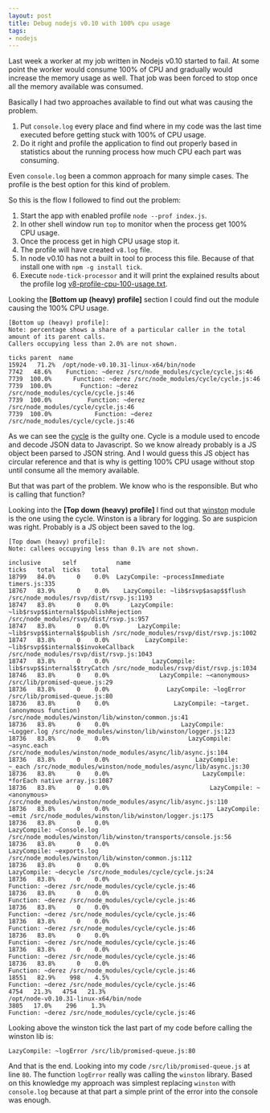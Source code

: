 ```yaml
---
layout: post
title: Debug nodejs v0.10 with 100% cpu usage
tags:
- nodejs
---
```


Last week a worker at my job written in Nodejs v0.10 started to fail. At some point the worker would consume 100% of CPU and gradually would increase the memory usage as well. That job was been forced to stop once all the memory available was consumed.

Basically I had two approaches available to find out what was causing the problem.

1. Put `console.log` every place and find where in my code was the last time executed before getting stuck with 100% of CPU usage.
1. Do it right and profile the application to find out properly based in statistics about the running process how much CPU each part was consuming.

Even `console.log` been a common approach for many simple cases. The profile is the best option for this kind of problem.

So this is the flow I followed to find out the problem:

1. Start the app with enabled profile `node --prof index.js`.
1. In other shell window run `top` to monitor when the process get 100% CPU usage.
1. Once the process get in high CPU usage stop it.
1. The profile will have created `v8.log` file.
1. In node v0.10 has not a built in tool to process this file. Because of that install one with `npm -g install tick`.
1. Execute `node-tick-processor` and it will print the explained results about the profile log [v8-profile-cpu-100-usage.txt](https://gist.github.com/maxcnunes/66bb591c1f62f922254597353cd757b3).

Looking the **[Bottom up (heavy) profile]** section I could find out the module causing the 100% CPU usage.

```
[Bottom up (heavy) profile]:
Note: percentage shows a share of a particular caller in the total
amount of its parent calls.
Callers occupying less than 2.0% are not shown.

ticks parent  name
15924   71.2%  /opt/node-v0.10.31-linux-x64/bin/node
7742   48.6%    Function: ~derez /src/node_modules/cycle/cycle.js:46
7739  100.0%      Function: ~derez /src/node_modules/cycle/cycle.js:46
7739  100.0%        Function: ~derez /src/node_modules/cycle/cycle.js:46
7739  100.0%          Function: ~derez /src/node_modules/cycle/cycle.js:46
7739  100.0%            Function: ~derez /src/node_modules/cycle/cycle.js:46
```

As we can see the [cycle](https://github.com/dscape/cycle) is the guilty one. Cycle is a module used to encode and decode JSON data to Javascript. So we know already probably is a JS object been parsed to JSON string. And I would guess this JS object has circular reference and that is why is getting 100% CPU usage without stop until consume all the memory available.

But that was part of the problem. We know who is the responsible. But who is calling that function?

Looking into the **[Top down (heavy) profile]** I find out that [winston](https://github.com/winstonjs/winston) module is the one using the cycle. Winston is a library for logging. So are suspicion was right. Probably is a JS object been saved to the log. 

```
[Top down (heavy) profile]:
Note: callees occupying less than 0.1% are not shown.

inclusive      self           name
ticks   total  ticks   total
18799   84.0%      0    0.0%  LazyCompile: ~processImmediate timers.js:335
18767   83.9%      0    0.0%    LazyCompile: ~lib$rsvp$asap$$flush /src/node_modules/rsvp/dist/rsvp.js:1193
18747   83.8%      0    0.0%      LazyCompile: ~lib$rsvp$$internal$$publishRejection /src/node_modules/rsvp/dist/rsvp.js:957
18747   83.8%      0    0.0%        LazyCompile: ~lib$rsvp$$internal$$publish /src/node_modules/rsvp/dist/rsvp.js:1002
18747   83.8%      0    0.0%          LazyCompile: ~lib$rsvp$$internal$$invokeCallback /src/node_modules/rsvp/dist/rsvp.js:1043
18747   83.8%      0    0.0%            LazyCompile: lib$rsvp$$internal$$tryCatch /src/node_modules/rsvp/dist/rsvp.js:1034
18746   83.8%      0    0.0%              LazyCompile: ~<anonymous> /src/lib/promised-queue.js:29
18736   83.8%      0    0.0%                LazyCompile: ~logError /src/lib/promised-queue.js:80
18736   83.8%      0    0.0%                  LazyCompile: ~target.(anonymous function) /src/node_modules/winston/lib/winston/common.js:41
18736   83.8%      0    0.0%                    LazyCompile: ~Logger.log /src/node_modules/winston/lib/winston/logger.js:123
18736   83.8%      0    0.0%                      LazyCompile: ~async.each /src/node_modules/winston/node_modules/async/lib/async.js:104
18736   83.8%      0    0.0%                        LazyCompile: ~_each /src/node_modules/winston/node_modules/async/lib/async.js:30
18736   83.8%      0    0.0%                          LazyCompile: *forEach native array.js:1087
18736   83.8%      0    0.0%                            LazyCompile: ~<anonymous> /src/node_modules/winston/node_modules/async/lib/async.js:110
18736   83.8%      0    0.0%                              LazyCompile: ~emit /src/node_modules/winston/lib/winston/logger.js:175
18736   83.8%      0    0.0%                                LazyCompile: ~Console.log /src/node_modules/winston/lib/winston/transports/console.js:56
18736   83.8%      0    0.0%                                  LazyCompile: ~exports.log /src/node_modules/winston/lib/winston/common.js:112
18736   83.8%      0    0.0%                                    LazyCompile: ~decycle /src/node_modules/cycle/cycle.js:24
18736   83.8%      0    0.0%                                      Function: ~derez /src/node_modules/cycle/cycle.js:46
18736   83.8%      0    0.0%                                        Function: ~derez /src/node_modules/cycle/cycle.js:46
18736   83.8%      0    0.0%                                          Function: ~derez /src/node_modules/cycle/cycle.js:46
18736   83.8%      0    0.0%                                            Function: ~derez /src/node_modules/cycle/cycle.js:46
18736   83.8%      0    0.0%                                              Function: ~derez /src/node_modules/cycle/cycle.js:46
18736   83.8%      0    0.0%                                                Function: ~derez /src/node_modules/cycle/cycle.js:46
18736   83.8%      0    0.0%                                                  Function: ~derez /src/node_modules/cycle/cycle.js:46
18551   82.9%    998    4.5%                                                    Function: ~derez /src/node_modules/cycle/cycle.js:46
4754   21.3%   4754   21.3%                                                      /opt/node-v0.10.31-linux-x64/bin/node
3805   17.0%    296    1.3%                                                      Function: ~derez /src/node_modules/cycle/cycle.js:46
```

Looking above the winston tick the last part of my code before calling the winston lib is:

    LazyCompile: ~logError /src/lib/promised-queue.js:80

And that is the end. Looking into my code `/src/lib/promised-queue.js` at line `80`. The function `logError` really was calling the `winston` library. Based on this knowledge my approach was simplest replacing `winston` with `console.log` because at that part a simple print of the error into the console was enough.
